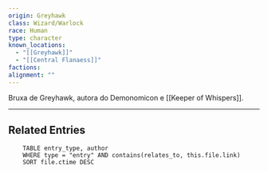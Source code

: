 ```yaml
---
origin: Greyhawk
class: Wizard/Warlock
race: Human
type: character
known_locations:
  - "[[Greyhawk]]"
  - "[[Central Flanaess]]"
factions: 
alignment: ""
---
```

Bruxa de Greyhawk, autora do Demonomicon e [[Keeper of Whispers]].


---

<!-- DYNAMIC:related-entries -->

## Related Entries

```dataview
    TABLE entry_type, author
    WHERE type = "entry" AND contains(relates_to, this.file.link)
    SORT file.ctime DESC
```

<!-- /DYNAMIC -->